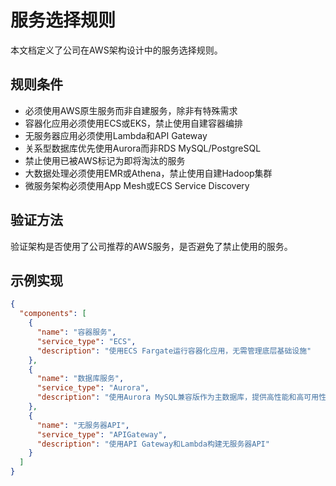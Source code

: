 # 服务选择规则

本文档定义了公司在AWS架构设计中的服务选择规则。

## 规则条件

- 必须使用AWS原生服务而非自建服务，除非有特殊需求
- 容器化应用必须使用ECS或EKS，禁止使用自建容器编排
- 无服务器应用必须使用Lambda和API Gateway
- 关系型数据库优先使用Aurora而非RDS MySQL/PostgreSQL
- 禁止使用已被AWS标记为即将淘汰的服务
- 大数据处理必须使用EMR或Athena，禁止使用自建Hadoop集群
- 微服务架构必须使用App Mesh或ECS Service Discovery

## 验证方法

验证架构是否使用了公司推荐的AWS服务，是否避免了禁止使用的服务。

## 示例实现

```json
{
  "components": [
    {
      "name": "容器服务",
      "service_type": "ECS",
      "description": "使用ECS Fargate运行容器化应用，无需管理底层基础设施"
    },
    {
      "name": "数据库服务",
      "service_type": "Aurora",
      "description": "使用Aurora MySQL兼容版作为主数据库，提供高性能和高可用性"
    },
    {
      "name": "无服务器API",
      "service_type": "APIGateway",
      "description": "使用API Gateway和Lambda构建无服务器API"
    }
  ]
}
```